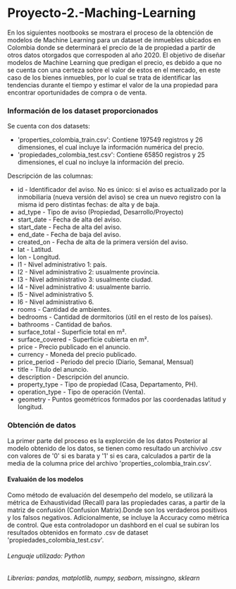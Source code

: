 # Proyecto-2.-Maching-Learning

En los siguientes nootbooks se mostrara el proceso de la obtención de modelos de Machine Learning para un dataset de inmuebles ubicados en Colombia donde se determinará el precio de la de propiedad a partir de otros datos otorgados que correspoden al año 2020.
El objetivo de diseñar modelos de Machine Learning que predigan el precio, es debido a que no se cuenta con una certeza sobre el valor de estos en el mercado, en este caso de los bienes inmuebles, por lo cual se trata de identificar  las tendencias durante el tiempo y estimar  el valor de la una propiedad para encontrar oportunidades de compra o de venta.

### Información de los dataset proporcionados
Se cuenta con dos datasets:

- 'properties_colombia_train.csv': Contiene 197549 registros y 26 dimensiones, el cual incluye la información numérica del precio.
- 'propiedades_colombia_test.csv': Contiene 65850 registros y 25 dimensiones, el cual no incluye la información del precio.

Descripción de las columnas:
* id - Identificador del aviso. No es único: si el aviso es actualizado por la inmobiliaria (nueva versión del aviso) se crea un nuevo registro con la misma id pero distintas fechas: de alta y de baja.
* ad_type - Tipo de aviso (Propiedad, Desarrollo/Proyecto)
* start_date - Fecha de alta del aviso.
* start_date - Fecha de alta del aviso.
* end_date - Fecha de baja del aviso.
* created_on - Fecha de alta de la primera versión del aviso.
* lat - Latitud.
* lon - Longitud.
* l1 - Nivel administrativo 1: país.
* l2 - Nivel administrativo 2: usualmente provincia.
* l3 - Nivel administrativo 3: usualmente ciudad.
* l4 - Nivel administrativo 4: usualmente barrio.
* l5 - Nivel administrativo 5.
* l6 - Nivel administrativo 6.
* rooms - Cantidad de ambientes.
* bedrooms - Cantidad de dormitorios (útil en el resto de los países).
* bathrooms - Cantidad de baños.
* surface_total - Superficie total en m².
* surface_covered - Superficie cubierta en m².
* price - Precio publicado en el anuncio.
* currency - Moneda del precio publicado.
* price_period - Periodo del precio (Diario, Semanal, Mensual)
* title - Título del anuncio.
* description - Descripción del anuncio.
* property_type - Tipo de propiedad (Casa, Departamento, PH).
* operation_type - Tipo de operación (Venta).
* geometry - Puntos geométricos formados por las coordenadas latitud y longitud.

### Obtención de datos
La primer parte del proceso es la explorción de los datos
Posterior al modelo obtenido de los datos, se tienen como resultado un archivivo .csv con valores de '0' si es barata y '1' si es cara, calculados a partir de la media 
de la columna price del archivo 'properties_colombia_train.csv'.


#### Evaluaión de los modelos

Como método de evaluación del desempeño del modelo, se utilizará la métrica de Exhaustividad (Recall) para las propiedades caras, a partir de la matriz de confusión (Confusion Matrix).Donde  son los verdaderos positivos y  los falsos negativos. Adicionalmente, se incluye la Accuracy como métrica de control. Que esta controladopor un dashbord en el cual se subiran los resultados obtenidos en formato .csv de dataset 'propiedades_colombia_test.csv'.

###### Lenguaje utilizado: Python
###### Librerias: pandas, matplotlib, numpy, seaborn, missingno, sklearn


